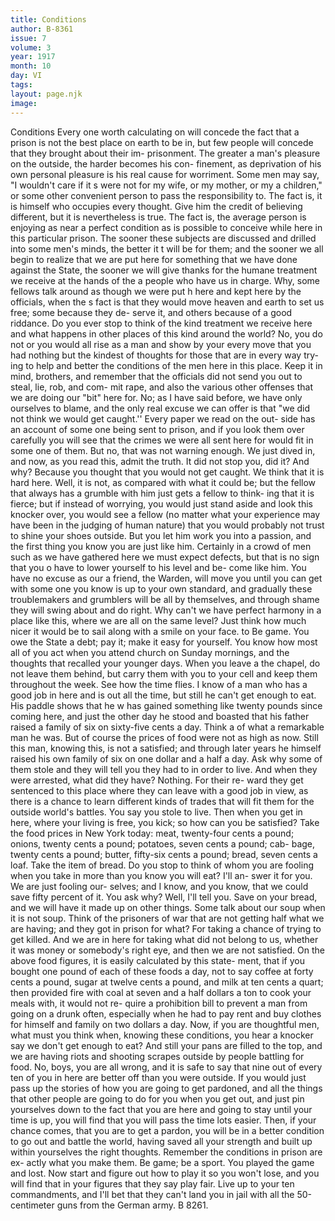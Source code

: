 ```yaml
---
title: Conditions
author: B-8361
issue: 7
volume: 3
year: 1917
month: 10
day: VI
tags:
layout: page.njk
image:
---
```

Conditions   Every one worth calculating on will concede the fact that a prison is not the best place on earth to be in, but few people will concede that they brought about their im- prisonment. The greater a man's pleasure on the outside, the harder becomes his con- finement, as deprivation of his own personal pleasure is his real cause for worriment. Some men may say, "I wouldn't care if it s were not for my wife, or my mother, or my a children," or some other convenient person to pass the responsibility to. The fact is, it is himself who occupies every thought. Give him the credit of believing different, but it is nevertheless is true.      The fact is, the average person is enjoying as near a perfect condition as is possible to conceive while here in this particular prison. The sooner these subjects are discussed and drilled into some men's minds, the better it t will be for them; and the sooner we all begin to realize that we are put here for something that we have done against the State, the sooner we will give thanks for the humane treatment we receive at the hands of the a people who have us in charge. Why, some fellows talk around as though we were put h here and kept here by the officials, when the s fact is that they would move heaven and earth to set us free; some because they de- serve it, and others because of a good riddance. Do you ever stop to think of the kind treatment we receive here and what happens in other places of this kind around the world? No, you do not or you would all rise as a man and show by your every move that you had nothing but the kindest of thoughts for those that are in every way try- ing to help and better the conditions of the men here in this place. Keep it in mind, brothers, and remember that the officials did not send you out to steal, lie, rob, and com- mit rape, and also the various other offenses that we are doing our "bit" here for. No; as I have said before, we have only ourselves to blame, and the only real excuse we can offer is that "we did not think we would get caught.'' Every paper we read on the out- side has an account of some one being sent to prison, and if you look them over carefully you will see that the crimes we were all sent here for would fit in some one of them. But no, that was not warning enough. We just dived in, and now, as you read this, admit   the truth. It did not stop you, did it? And why? Because you thought that you would not get caught. We think that it is hard here. Well, it is not, as compared with what it could be; but the fellow that always has a grumble with him just gets a fellow to think- ing that it is fierce; but if instead of worrying, you would just stand aside and look this knocker over, you would see a fellow (no matter what your experience may have been in the judging of human nature) that you would probably not trust to shine your shoes outside. But you let him work you into a passion, and the first thing you know you are just like him. Certainly in a crowd of men such as we have gathered here we must expect defects, but that is no sign that you o have to lower yourself to his level and be- come like him. You have no excuse as our a friend, the Warden, will move you until you can get with some one you know is up to your own standard, and gradually these troublemakers and grumblers will be all by themselves, and through shame they will swing about and do right. Why can't we have perfect harmony in a place like this, where we are all on the same level? Just think how much nicer it would  be to sail along with a smile on your face. to Be game. You owe the State a debt; pay it; make it easy for yourself. You know how most all of you act when you attend church on Sunday mornings, and the thoughts that recalled your younger days. When you leave a the chapel, do not leave them behind, but  carry them with you to your cell and keep them throughout the week. See how the time flies.    I know of a man who has a good job in here and is out all the time, but still he can't get enough to eat. His paddle shows that he w has gained something like twenty pounds since coming here, and just the other day he stood and boasted that his father raised a family of six on sixty-five cents a day. Think a of what a remarkable man he was. But of course the prices of food were not as high as now. Still this man, knowing this, is not a satisfied; and through later years he himself raised his own family of six on one dollar and a half a day. Ask why some of them stole and they will tell you they had to in order to live. And when they were arrested, what did they have? Nothing. For their re- ward they get sentenced to this place where they can leave with a good job in view, as there is a chance to learn different kinds of trades that will fit them for the outside world's battles.   You say you stole to live. Then when you get in here, where your living is free, you kick; so how can you be satisfied? Take the food prices in New York today: meat, twenty-four cents a pound; onions, twenty cents a pound; potatoes, seven cents a pound; cab- bage, twenty cents a pound; butter, fifty-six cents a pound; bread, seven cents a loaf. Take the item of bread. Do you stop to think   of whom you are fooling when you take in more than you know you will eat? I'll an- swer it for you. We are just fooling our- selves; and I know, and you know, that we could save fifty percent of it. You ask why? Well, I'll tell you. Save on your bread, and we will have it made up on other things.   Some talk about our soup when it is not soup. Think of the prisoners of war that are not getting half what we are having; and they got in prison for what? For taking a chance of trying to get killed. And we are in here for taking what did not belong to us, whether it was money or somebody's right eye, and then we are not satisfied. On the above food figures, it is easily calculated by this state- ment, that if you bought one pound of each of these foods a day, not to say coffee at forty cents a pound, sugar at twelve cents a pound, and milk at ten cents a quart; then provided fire with coal at seven and a half dollars a ton to cook your meals with, it would not re- quire a prohibition bill to prevent a man from going on a drunk often, especially when he had to pay rent and buy clothes for himself and family on two dollars a day.   Now, if you are thoughtful men, what must you think when, knowing these conditions, you hear a knocker say we don't get enough to eat? And still your pans are filled to the top, and we are having riots and shooting scrapes outside by people battling for food. No, boys, you are all wrong, and it is safe to say that nine out of every ten of you in here are better off than you were outside. If you would just pass up the stories of how you are going to get pardoned, and all the things that other people are going to do for you when you get out, and just pin yourselves down to the fact that you are here and going to stay until your time is up, you will find that you will pass the time lots easier. Then, if your chance comes, that you are to get a pardon, you will be in a better condition to go out and battle the world, having saved all your strength and built up within yourselves the right thoughts.   Remember the conditions in prison are ex- actly what you make them. Be game; be a sport. You played the game and lost. Now start and figure out how to play it so you won't lose, and you will find that in your figures that they say play fair. Live up to your ten commandments, and I'll bet that they can't land you in jail with all the 50-centimeter guns from the German army. B 8261.   


